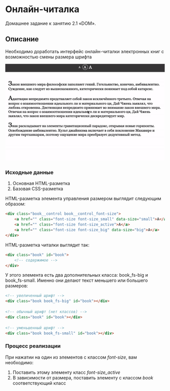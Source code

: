 # Онлайн-читалка

Домашнее задание к занятию 2.1 «DOM».

## Описание 

Необходимо доработать интерфейс онлайн-читалки электронных книг с возможностью смены размера
шрифта

![Demo](./demo.gif)

### Исходные данные

1. Основная HTML-разметка
2. Базовая CSS-разметка

HTML-разметка элемента управления размером выглядит следующим образом:

```html
<div class="book__control book__control_font-size">
    <a href="" class="font-size font-size_small" data-size="small">A</a>
    <a href="" class="font-size font-size_active">A</a>
    <a href="" class="font-size font-size_big" data-size="big">A</a>
</div>
```

HTML-разметка читалки выглядит так:

```html
<div class="book" id="book">
    <!-- содержимое -->
</div>
```

У этого элемента есть два дополнительных класса: book_fs-big и book_fs-small.
Именно они делают текст меньшего или большего размеров:

```html
<!-- увеличенный шрифт -->
<div class="book book_fs-big" id="book"></div>

<!-- обычный шрифт (нет классов) -->
<div class="book" id="book"></div>

<!-- уменьшенный шрифт -->
<div class="book book_fs-small" id="book"></div>
```

### Процесс реализации

При нажатии на один из элементов с классом *font-size*, вам необходимо:

1. Поставить этому элементу класс *font-size_active*
2. В зависимости от размера, поставить элементу с классом *book* соответствующий класс